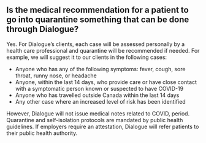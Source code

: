 ## Is the medical recommendation for a patient to go into quarantine something that can be done through Dialogue?

Yes. For Dialogue’s clients, each case will be assessed personally by a health care professional and quarantine will be recommended if needed. For example, we will suggest it to our clients in the following cases:

- Anyone who has any of the following symptoms: fever, cough, sore throat, runny nose, or headache
- Anyone, within the last 14 days,  who provide care or have close contact with a symptomatic person known or suspected to have COVID-19
- Anyone who has travelled outside Canada within the last 14 days
- Any other case where an increased level of risk has been identified

However, Dialogue will not issue medical notes related to COVID, period. Quarantine and self-isolation protocols are mandated by public health guidelines. If employers require an attestation, Dialogue will refer patients to their public health authority.
